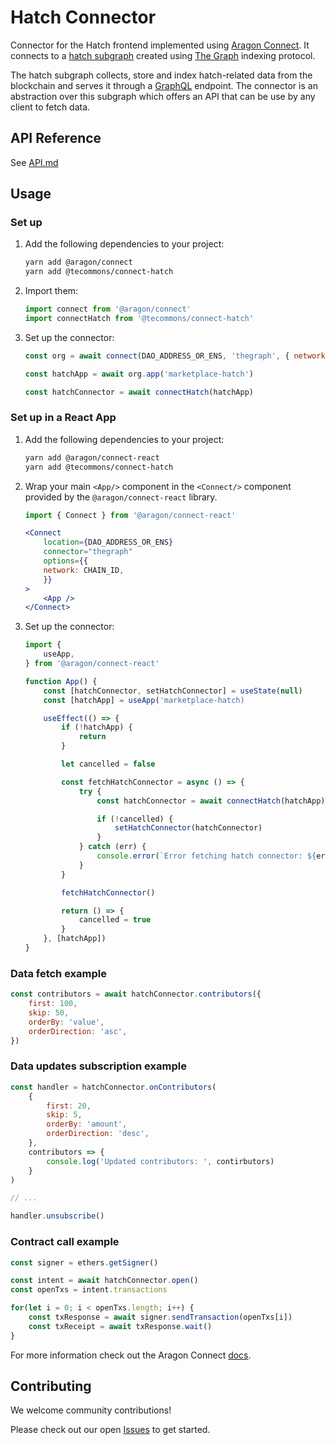 # Hatch Connector

Connector for the Hatch frontend implemented using [Aragon Connect](https://aragon.org/connect). It connects to a [hatch subgraph](https://github.com/TECommons/hatch-connector/tree/main/subgraph) created using [The Graph](https://thegraph.com/) indexing protocol.

The hatch subgraph collects, store and index hatch-related data from the blockchain and serves it through a [GraphQL](https://graphql.org/) endpoint. The connector is an abstraction over this subgraph which offers an API that can be use by any client to fetch data.

## API Reference

See [API.md](./API.md)

## Usage

### Set up

1.  Add the following dependencies to your project:

    ```sh
    yarn add @aragon/connect
    yarn add @tecommons/connect-hatch
    ```

2.  Import them:

    ```js
    import connect from '@aragon/connect'
    import connectHatch from '@tecommons/connect-hatch'
    ```

3.  Set up the connector:

    ```js
    const org = await connect(DAO_ADDRESS_OR_ENS, 'thegraph', { network: CHAIN_ID })
    
    const hatchApp = await org.app('marketplace-hatch')

    const hatchConnector = await connectHatch(hatchApp)
    ```


### Set up in a React App

1.  Add the following dependencies to your project:

    ```sh
    yarn add @aragon/connect-react
    yarn add @tecommons/connect-hatch
    ```

2.  Wrap your main `<App/>` component in the `<Connect/>` component provided by the `@aragon/connect-react` library.

    ```jsx
    import { Connect } from '@aragon/connect-react'

    <Connect
        location={DAO_ADDRESS_OR_ENS}
        connector="thegraph"
        options={{
        network: CHAIN_ID,
        }}
    >
        <App />
    </Connect>
    ```

3.  Set up the connector:

    ```js
    import {
        useApp,
    } from '@aragon/connect-react'

    function App() {
        const [hatchConnector, setHatchConnector] = useState(null)
        const [hatchApp] = useApp('marketplace-hatch)

        useEffect(() => {
            if (!hatchApp) {
                return
            }

            let cancelled = false

            const fetchHatchConnector = async () => {
                try {
                    const hatchConnector = await connectHatch(hatchApp)

                    if (!cancelled) {
                        setHatchConnector(hatchConnector)
                    }
                } catch (err) {
                    console.error(`Error fetching hatch connector: ${err}`)
                }
            }

            fetchHatchConnector()

            return () => {
                cancelled = true
            }
        }, [hatchApp])
    }
    ```

### Data fetch example

```js
const contributors = await hatchConnector.contributors({
    first: 100,
    skip: 50,
    orderBy: 'value',
    orderDirection: 'asc',
})
```

### Data updates subscription example

```js
const handler = hatchConnector.onContributors(
    {
        first: 20,
        skip: 5,
        orderBy: 'amount',
        orderDirection: 'desc',
    },
    contributors => {
        console.log('Updated contributors: ', contirbutors)
    }
)

// ...

handler.unsubscribe()
```

### Contract call example

```js
const signer = ethers.getSigner()

const intent = await hatchConnector.open()
const openTxs = intent.transactions

for(let i = 0; i < openTxs.length; i++) {
    const txResponse = await signer.sendTransaction(openTxs[i])
    const txReceipt = await txResponse.wait()
}


```
For more information check out the Aragon Connect [docs](https://connect.aragon.org/).

## Contributing

We welcome community contributions!

Please check out our open [Issues](https://github.com/TECommons/hatch-connector/issues) to get started.



